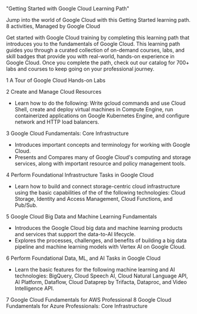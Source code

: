 "Getting Started with Google Cloud Learning Path"

Jump into the world of Google Cloud with this Getting Started learning path.
8 activities, Managed by Google Cloud

Get started with Google Cloud training by completing this learning path that introduces you to the fundamentals of Google Cloud. This learning path guides you through a curated collection of on-demand courses, labs, and skill badges that provide you with real-world, hands-on experience in Google Cloud. Once you complete the path, check out our catalog for 700+ labs and courses to keep going on your professional journey.


1 A Tour of Google Cloud Hands-on Labs

2 Create and Manage Cloud Resources
  - Learn how to do the following: Write gcloud commands and use Cloud Shell, create and deploy virtual machines in Compute Engine, run containerized applications on Google Kubernetes Engine, and configure network and HTTP load balancers.

3 Google Cloud Fundamentals: Core Infrastructure
  - Introduces important concepts and terminology for working with Google Cloud. 
  - Presents and Compares many of Google Cloud's computing and storage services, along with important resource and policy management tools.

4 Perform Foundational Infrastructure Tasks in Google Cloud
  - Learn how to build and connect storage-centric cloud infrastructure using the basic capabilities of the of the following technologies: Cloud Storage, Identity and Access Management, Cloud Functions, and Pub/Sub.

5 Google Cloud Big Data and Machine Learning Fundamentals
 - Introduces the Google Cloud big data and machine learning products and services that support the data-to-AI lifecycle. 
 - Explores the processes, challenges, and benefits of building a big data pipeline and machine learning models with Vertex AI on Google Cloud.

6 Perform Foundational Data, ML, and AI Tasks in Google Cloud
  - Learn the basic features for the following machine learning and AI technologies: BigQuery, Cloud Speech AI, Cloud Natural Language API, AI Platform, Dataflow, Cloud Dataprep by Trifacta, Dataproc, and Video Intelligence API.

7 Google Cloud Fundamentals for AWS Professional 
8 Google Cloud Fundamentals for Azure Professionals: Core Infrastructure
